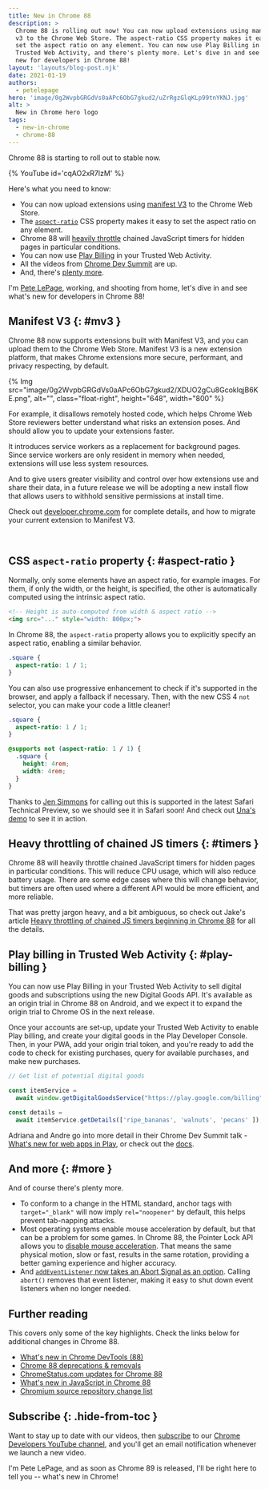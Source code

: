 ```yaml
---
title: New in Chrome 88
description: >
  Chrome 88 is rolling out now! You can now upload extensions using manifest
  v3 to the Chrome Web Store. The aspect-ratio CSS property makes it easy to
  set the aspect ratio on any element. You can now use Play Billing in your
  Trusted Web Activity, and there's plenty more. Let's dive in and see what's
  new for developers in Chrome 88!
layout: 'layouts/blog-post.njk'
date: 2021-01-19
authors:
  - petelepage
hero: 'image/0g2WvpbGRGdVs0aAPc6ObG7gkud2/uZrRgzGlqKLp99tnYKNJ.jpg'
alt: >
  New in Chrome hero logo
tags:
  - new-in-chrome
  - chrome-88
---
```


Chrome 88 is starting to roll out to stable now.

{% YouTube id='cqAO2xR7lzM' %}

Here's what you need to know:

* You can now upload extensions using [manifest V3](#mv3) to the Chrome Web
  Store.
* The [`aspect-ratio`](#aspect-ratio) CSS property makes it easy to set the
  aspect ratio on any element.
* Chrome 88 will [heavily throttle](#timers) chained JavaScript timers
  for hidden pages in particular conditions.
* You can now use [Play Billing](#play-billing) in your Trusted Web Activity.
* All the videos from [Chrome Dev Summit](#cds) are up.
* And, there's [plenty more](#more).

I'm [Pete LePage](https://petelepage.com/), working, and shooting
from home, let's dive in and see what's new for developers in Chrome 88!

## Manifest V3 {: #mv3 }

Chrome 88 now supports extensions built with Manifest V3, and you
can upload them to the Chrome Web Store. Manifest V3 is a new extension
platform, that makes Chrome extensions more secure, performant, and privacy
respecting, by default.

{% Img src="image/0g2WvpbGRGdVs0aAPc6ObG7gkud2/XDUO2gCu8GcokIqjB6KE.png", alt="", class="float-right", height="648", width="800" %}

For example, it disallows remotely hosted code, which helps Chrome Web Store
reviewers better understand what risks an extension poses. And should allow you
to update your extensions faster.

It introduces service workers as a replacement for background pages. Since
service workers are only resident in memory when needed, extensions will use
less system resources.

And to give users greater visibility and control over how extensions use and
share their data, in a future release we will be adopting a new install flow
that allows users to withhold sensitive permissions at install time.

Check out [developer.chrome.com](/docs/extensions/mv3/)
for complete details, and how to migrate your current extension to Manifest V3.

<br style="clear:both;">

## CSS `aspect-ratio` property {: #aspect-ratio }

Normally, only some elements have an aspect ratio, for example images.
For them, if only the width, or the height, is specified, the other is
automatically computed using the intrinsic aspect ratio.

```html
<!-- Height is auto-computed from width & aspect ratio -->
<img src="..." style="width: 800px;">
```

In Chrome 88, the `aspect-ratio` property allows you to explicitly specify an
aspect ratio, enabling a similar behavior.

```css
.square {
  aspect-ratio: 1 / 1;
}
```

You can also use progressive enhancement to check if it's supported in the
browser, and apply a fallback if necessary. Then, with the new CSS 4 `not`
selector, you can make your code a little cleaner!

```css
.square {
  aspect-ratio: 1 / 1;
}

@supports not (aspect-ratio: 1 / 1) {
  .square {
    height: 4rem;
    width: 4rem;
  }
}
```

Thanks to [Jen Simmons](https://twitter.com/jensimmons/status/1347287421633892356)
for calling out this is supported in the latest Safari Technical Preview,
so we should see it in Safari soon! And check out
[Una's demo](https://codepen.io/una/pen/BazyaOM) to see it in action.

## Heavy throttling of chained JS timers {: #timers }

Chrome 88 will heavily throttle chained JavaScript timers for hidden pages in
particular conditions. This will reduce CPU usage, which will also reduce
battery usage. There are some edge cases where this will change behavior,
but timers are often used where a different API would be more efficient, and
more reliable.

That was pretty jargon heavy, and a bit ambiguous, so check out Jake's article
[Heavy throttling of chained JS timers beginning in Chrome 88](/blog/timer-throttling-in-chrome-88/)
for all the details.

## Play billing in Trusted Web Activity {: #play-billing }

You can now use Play Billing in your Trusted Web Activity to sell digital
goods and subscriptions using the new Digital Goods API. It's available as an
origin trial in Chrome 88 on Android, and we expect it to expand the origin
trial to Chrome OS in the next release.

Once your accounts are set-up, update your Trusted Web Activity to enable Play
billing, and create your digital goods in the Play Developer Console. Then,
in your PWA, add your origin trial token, and you're ready to add the code
to check for existing purchases, query for available purchases, and make new
purchases.

```js
// Get list of potential digital goods

const itemService =
  await window.getDigitalGoodsService("https://play.google.com/billing");

const details =
  await itemService.getDetails(['ripe_bananas', 'walnuts', 'pecans' ]);
```

Adriana and Andre go into more detail in their Chrome Dev Summit talk -
[What's new for web apps in Play](https://www.youtube.com/watch?v=K_TTyg2wJWM),
or check out the [docs](https://developers.google.com/web/android/trusted-web-activity/play-billing).

## And more {: #more }

And of course there's plenty more.

* To conform to a change in the HTML standard, anchor tags with `target="_blank"`
  will now imply `rel="noopener"` by default, this helps prevent
  tab-napping attacks.
* Most operating systems enable mouse acceleration by default, but that can be
  a problem for some games. In Chrome 88, the Pointer Lock API allows you to
  [disable mouse acceleration](https://web.dev/disable-mouse-acceleration/).
  That means the same physical motion, slow or fast, results in the same
  rotation, providing a better gaming experience and higher accuracy.
* And [`addEventListener` now takes an Abort Signal as an option](https://www.chromestatus.com/feature/5658622220566528).
  Calling `abort()` removes that event listener, making it easy to shut down
  event listeners when no longer needed.

## Further reading

This covers only some of the key highlights. Check the links below for
additional changes in Chrome 88.

* [What's new in Chrome DevTools (88)](/blog/new-in-devtools-88)
* [Chrome 88 deprecations & removals](https://developers.google.com/web/updates/2020/12/chrome-88-deps-rems)
* [ChromeStatus.com updates for Chrome 88](https://www.chromestatus.com/features#milestone%3D88)
* [What's new in JavaScript in Chrome 88](https://v8.dev/blog/v8-release-88)
* [Chromium source repository change list](https://chromium.googlesource.com/chromium/src/+log/87.0.4280.65..88.0.4324.98)

## Subscribe {: .hide-from-toc }

Want to stay up to date with our videos, then [subscribe](https://goo.gl/6FP1a5)
to our [Chrome Developers YouTube channel](https://www.youtube.com/user/ChromeDevelopers/),
and you'll get an email notification whenever we launch a new video.

I'm Pete LePage, and as soon as Chrome 89 is released, I'll be right here to
tell you -- what's new in Chrome!
